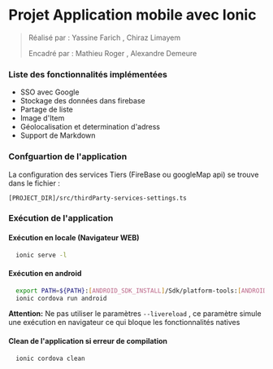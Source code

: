 # Projet Application mobile avec Ionic

> Réalisé par  : Yassine Farich , Chiraz Limayem
>
> Encadré par : Mathieu Roger , Alexandre Demeure


### Liste des fonctionnalités implémentées
  
  - SSO avec Google
  - Stockage des données dans firebase
  - Partage de liste
  - Image d'Item
  - Géolocalisation et determination d'adress
  - Support de Markdown

### Confguartion de l'application

La configuration des services Tiers (FireBase ou googleMap api) se trouve dans le fichier :

   ``[PROJECT_DIR]/src/thirdParty-services-settings.ts``


### Exécution de l'application

#### Exécution en locale (Navigateur WEB)

```bash
  ionic serve -l
```

#### Exécution en android

```bash
  export PATH=${PATH}:[ANDROID_SDK_INSTALL]/Sdk/platform-tools:[ANDROID_SDK_INSTALL]/Sdk/tools
  ionic cordova run android
```

**Attention:** Ne pas utiliser le paramètres `--livereload` , ce paramètre simule une exécution en navigateur ce qui bloque les fonctionnalités natives

#### Clean de l'application si erreur de compilation

```bash
  ionic cordova clean
```

